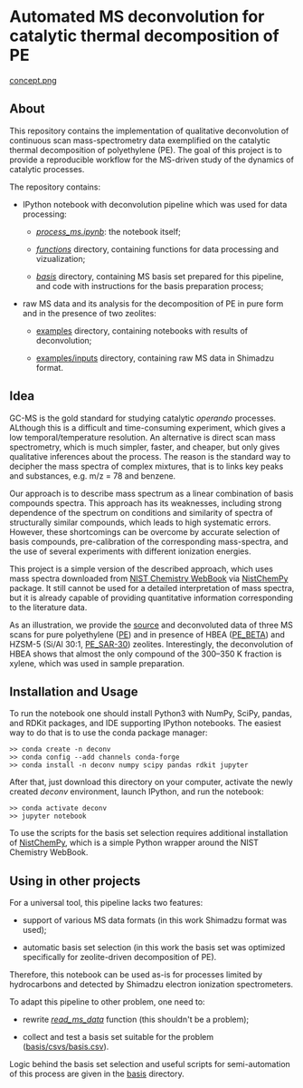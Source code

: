 # Automated MS deconvolution for catalytic thermal decomposition of PE

[concept.png](misc/concept.png)

## About

This repository contains the implementation of qualitative deconvolution of continuous scan mass-spectrometry data exemplified on the catalytic thermal decomposition of polyethylene (PE). The goal of this project is to provide a reproducible workflow for the MS-driven study of the dynamics of catalytic processes.

The repository contains:

* IPython notebook with deconvolution pipeline which was used for data processing:
  
  * [*process_ms.ipynb*](process_ms.ipynb): the notebook itself; 
  
  * [*functions*](functions) directory, containing functions for data processing and vizualization;
  
  * [*basis*](basis) directory, containing MS basis set prepared for this pipeline, and code with instructions for the basis preparation process;

* raw MS data and its analysis for the decomposition of PE in pure form and in the presence of two zeolites:
  
  * [examples](examples) directory, containing notebooks with results of deconvolution;
  
  * [examples/inputs](examples/inputs) directory, containing raw MS data in Shimadzu format.

## Idea

GC-MS is the gold standard for studying catalytic *operando* processes. ALthough this is a difficult and time-consuming experiment, which gives a low temporal/temperature resolution. An alternative is direct scan mass spectrometry, which is much simpler, faster, and cheaper, but only gives qualitative inferences about the process. The reason is the standard way to decipher the mass spectra of complex mixtures, that is to links key peaks and substances, e.g. m/z = 78 and benzene.

Our approach is to describe mass spectrum as a linear combination of basis compounds spectra. This approach has its weaknesses, including strong dependence of the spectrum on conditions and similarity of spectra of structurally similar compounds, which leads to high systematic errors. However, these shortcomings can be overcome by accurate selection of basis compounds, pre-calibration of the corresponding mass-spectra, and the use of several experiments with different ionization energies.

This project is a simple version of the described approach, which uses mass spectra downloaded from [NIST Chemistry WebBook](https://webbook.nist.gov/chemistry/) via [NistChemPy](https://github.com/IvanChernyshov/NistChemPy) package. It still cannot be used for a detailed interpretation of mass spectra, but it is already capable of providing quantitative information corresponding to the literature data.

As an illustration, we provide the [source](examples/inputs) and deconvoluted data of three MS scans for pure polyethylene ([PE](examples/PE.ipynb)) and in presence of HBEA ([PE_BETA](examples/PE_BETA.ipynb)) and HZSM-5 (Si/Al 30:1, [PE_SAR-30](examples/PE_SAR-30.ipynb)) zeolites. Interestingly, the deconvolution of HBEA shows that almost the only compound of the 300–350 K fraction is xylene, which was used in sample preparation.

## Installation and Usage

To run the notebook one should install Python3 with NumPy, SciPy, pandas, and RDKit packages, and IDE supporting IPython notebooks. The easiest way to do that is to use the conda package manager:

```
>> conda create -n deconv
>> conda config --add channels conda-forge
>> conda install -n deconv numpy scipy pandas rdkit jupyter
```

After that, just download this directory on your computer, activate the newly created *deconv* environment, launch IPython, and run the notebook:

```
>> conda activate deconv
>> jupyter notebook
```

To use the scripts for the basis set selection requires additional installation of [NistChemPy](https://github.com/IvanChernyshov/NistChemPy), which is a simple Python wrapper around the NIST Chemistry WebBook.

## Using in other projects

For a universal tool, this pipeline lacks two features:

* support of various MS data formats (in this work Shimadzu format was used);

* automatic basis set selection (in this work the basis set was optimized specifically for zeolite-driven decomposition of PE).

Therefore, this notebook can be used as-is for processes limited by hydrocarbons and detected by Shimadzu electron ionization spectrometers.

To adapt this pipeline to other problem, one need to:

* rewrite [*read_ms_data*](functions/composition_analysis.py) function (this shouldn't be a problem);

* collect and test a basis set suitable for the problem ([basis/csvs/basis.csv](basis/csvs/basis.csv)).

Logic behind the basis set selection and useful scripts for semi-automation of this process are given in the [basis](basis) directory.
